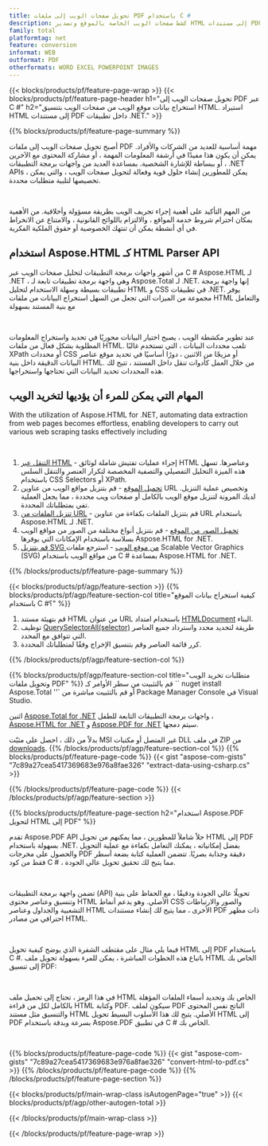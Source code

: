 ```yaml
---
title: تحويل صفحات الويب إلى ملفات PDF باستخدام C #
description: كشط صفحات الويب الخاصة بالموقع وتصدير HTML إلى مستندات PDF. تطوير تطبيقات .NET لكشط بيانات موقع الويب وتحويلها إلى ملف PDF. 
family: total
platformtag: net
feature: conversion
informat: WEB
outformat: PDF
otherformats: WORD EXCEL POWERPOINT IMAGES
---
```

{{< blocks/products/pf/feature-page-wrap >}}
{{< blocks/products/pf/feature-page-header h1="تحويل صفحات الويب إلى PDF عبر C #" h2="استخراج بيانات موقع الويب من صفحات الويب بتنسيق HTML. استيراد HTML إلى مستندات PDF داخل تطبيقات .NET." >}}

{{% blocks/products/pf/feature-page-summary %}}

<p>أصبح تحويل صفحات الويب إلى ملفات PDF مهمة أساسية للعديد من الشركات والأفراد. يمكن أن يكون هذا مفيدًا في أرشفة المعلومات المهمة ، أو مشاركة المحتوى مع الآخرين ، أو ببساطة للإشارة الشخصية. بمساعدة العديد من واجهات برمجة التطبيقات .NET APIs ، يمكن للمطورين إنشاء حلول قوية وفعالة لتحويل صفحات الويب ، والتي يمكن تخصيصها لتلبية متطلبات محددة.</p><br />

<p>من المهم التأكيد على أهمية إجراء تجريف الويب بطريقة مسؤولة وأخلاقية. من الأهمية بمكان احترام شروط خدمة المواقع ، والالتزام باللوائح القانونية ، والامتناع عن الانخراط في أي أنشطة يمكن أن تنتهك الخصوصية أو حقوق الملكية الفكرية.</p>

<h2 class="heading-border">استخدام Aspose.HTML كـ HTML Parser API</h2>

<p>من أشهر واجهات برمجة التطبيقات لتحليل صفحات الويب عبر C # Aspose.HTML لـ .NET ، وهي واجهة برمجة تطبيقات تابعة لـ Aspose.Total لـ .NET. إنها واجهة برمجة تطبيقات بسيطة وسهلة الاستخدام لتحليل HTML و CSS في تطبيقات .NET. يوفر مجموعة من الميزات التي تجعل من السهل استخراج البيانات من ملفات HTML والتعامل مع بنية المستند بسهولة</p><br />

<p>عند تطوير مكشطة الويب ، يصبح اختيار البيانات محوريًا في تحديد واستخراج المعلومات المطلوبة بشكل فعال من ملفات HTML. تلعب محددات البيانات ، التي تستخدم غالبًا XPath أو محددات CSS أو مزيجًا من الاثنين ، دورًا أساسيًا في تحديد موقع عناصر البيانات الدقيقة داخل بنية HTML. من خلال العمل كأدوات تنقل داخل المستند ، تتيح لك هذه المحددات تحديد البيانات التي تحتاجها واستخراجها.</p>

<h2 class="heading-border">المهام التي يمكن للمرء أن يؤديها لتخريد الويب</h2>

<p>With the utilization of Aspose.HTML for .NET, automating data extraction from web pages becomes effortless, enabling developers to carry out various web scraping tasks effectively including</p><br />

1. [التنقل عبر HTML](https://docs.aspose.com/html/net/html-navigation/) - إجراء عمليات تفتيش شاملة لوثائق HTML وعناصرها. تسهل هذه الميزة التحليل التفصيلي والتصفية المخصصة لتكرار العنصر والتنقل السلس باستخدام CSS Selectors أو XPath.
2. [تحميل الموقع](https://docs.aspose.com/html/net/download-website/) - قم بتنزيل مواقع الويب من عناوين URL وتخصيص عملية التنزيل. لديك المرونة لتنزيل موقع الويب بالكامل أو صفحات ويب محددة ، مما يجعل العملية تفي بمتطلباتك المحددة.
3. [تنزيل الملفات من URL](https://docs.aspose.com/html/net/download-file-from-url/) - قم بتنزيل الملفات بكفاءة من عناوين URL باستخدام Aspose.HTML لـ .NET.
4. [تحميل الصور من الموقع](https://docs.aspose.com/html/net/download-images-from-website/) - قم بتنزيل أنواع مختلفة من الصور من مواقع الويب بسلاسة باستخدام الإمكانات التي يوفرها Aspose.HTML for .NET.
5. [قم بتنزيل SVG من موقع الويب](https://docs.aspose.com/html/net/download-svg-from-website/) - استرجع ملفات Scalable Vector Graphics (SVG) من مواقع الويب باستخدام C # بمساعدة Aspose.HTML for .NET.

{{% /blocks/products/pf/feature-page-summary  %}}

{{< blocks/products/pf/agp/feature-section >}}
{{% blocks/products/pf/agp/feature-section-col title="كيفية استخراج بيانات الموقع باستخدام C #؟" %}}

1. قم بتهيئة مستند HTML من عنوان URL باستخدام امتداد [HTMLDocument](https://reference.aspose.com/html/net/aspose.html/htmldocument/htmldocument/) البناء.
2. توظيف [QuerySelectorAll(selector)](https://reference.aspose.com/html/net/aspose.html.dom/document/queryselectorall/) طريقة لتحديد محدد واسترداد جميع العناصر التي تتوافق مع المحدد.
3. كرر قائمة العناصر وقم بتنسيق الإخراج وفقًا لمتطلباتك المحددة.
 
{{% /blocks/products/pf/agp/feature-section-col %}}

{{% blocks/products/pf/agp/feature-section-col title="متطلبات تخريد الويب وتحويل ملفات PDF" %}}
قم بالتثبيت من سطر الأوامر كـ `` nuget install Aspose.Total ''` أو قم بالتثبيت مباشرة من Package Manager Console في Visual Studio.

اثنين [Aspose.Total for .NET](https://products.aspose.com/total/net/) واجهات برمجة التطبيقات التابعة للطفل ، [Aspose.HTML for .NET](https://products.aspose.com/html/net/) و [Aspose.PDF for .NET](https://products.aspose.com/pdf/net/) سيتم دمجها.

بدلاً من ذلك ، احصل على مثبّت MSI غير المتصل أو مكتبات DLL في ملف ZIP من [downloads](https://releases.aspose.com/total/net).
{{% /blocks/products/pf/agp/feature-section-col %}}
{{% blocks/products/pf/feature-page-code %}}
{{< gist "aspose-com-gists" "7c89a27cea5417369683e976a8fae326" "extract-data-using-csharp.cs" >}}

{{% /blocks/products/pf/feature-page-code %}}
{{< /blocks/products/pf/agp/feature-section >}}

{{% blocks/products/pf/feature-page-section  h2="استخدام Aspose.PDF لتحويل HTML إلى PDF" %}}
<p>تقدم Aspose.PDF API حلاً شاملاً للمطورين ، مما يمكنهم من تحويل HTML إلى PDF بسهولة باستخدام .NET. بفضل إمكانياته ، يمكنك التعامل بكفاءة مع عملية التحويل والحصول على مخرجات PDF دقيقة وجذابة بصريًا. تتضمن العملية كتابة بضعة أسطر فقط من كود C # ، مما يتيح لك تحقيق تحويل عالي الجودة.</p><br />

<p>تضمن واجهة برمجة التطبيقات (API) تحويلًا عالي الجودة ودقيقًا ، مع الحفاظ على بنية وتنسيق وعناصر محتوى HTML الأصلي. وهو يدعم أنماط CSS والصور والارتباطات التشعبية والجداول وعناصر HTML الأخرى ، مما يتيح لك إنشاء مستندات PDF ذات مظهر احترافي من مصادر HTML.</p><br />

<p>فيما يلي مثال على مقتطف الشفرة الذي يوضح كيفية تحويل HTML إلى PDF باستخدام C #. باتباع هذه الخطوات المباشرة ، يمكن للمرء بسهولة تحويل ملف HTML الخاص بك إلى تنسيق PDF:</p><br />

<p>في هذا الرمز ، تحتاج إلى تحميل ملف HTML الخاص بك وتحديد أسماء الملفات المؤهلة بالكامل لكل من قراءة HTML وكتابة PDF. سيكون لملف PDF الناتج نفس المحتوى والتنسيق مثل مستند HTML الأصلي. يتيح لك هذا الأسلوب البسيط تحويل HTML إلى PDF بسرعة وبدقة باستخدام Aspose.PDF في تطبيق C # الخاص بك.</p><br />

{{% blocks/products/pf/feature-page-code %}}
{{< gist "aspose-com-gists" "7c89a27cea5417369683e976a8fae326" "convert-html-to-pdf.cs" >}}
{{% /blocks/products/pf/feature-page-code  %}}
{{% /blocks/products/pf/feature-page-section %}}

{{< blocks/products/pf/main-wrap-class isAutogenPage="true" >}}
{{< blocks/products/pf/agp/other-autogen-total >}}

{{< /blocks/products/pf/main-wrap-class >}}

{{< /blocks/products/pf/feature-page-wrap >}}